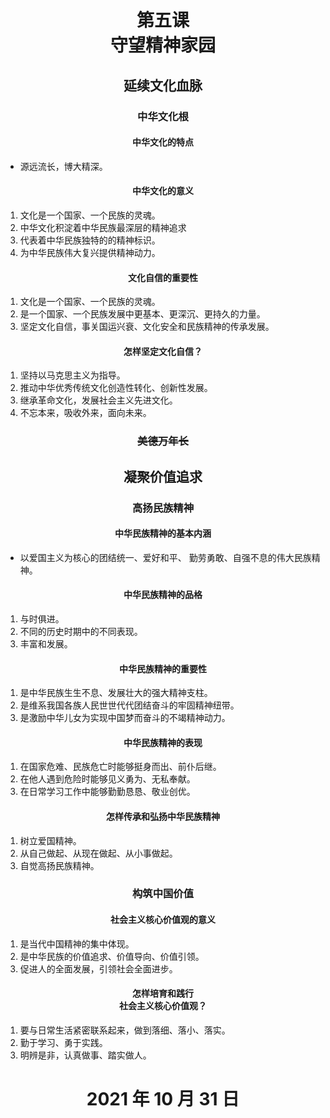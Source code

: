# <center>第五课<br>守望精神家园</center>

## <center>延续文化血脉</center>

### <center>中华文化根</center>

#### <center>中华文化的特点</center>

- 源远流长，博大精深。

#### <center>中华文化的意义</center>

1. 文化是一个国家、一个民族的灵魂。
2. 中华文化积淀着中华民族最深层的精神追求
3. 代表着中华民族独特的的精神标识。
4. 为中华民族伟大复兴提供精神动力。

#### <center>文化自信的重要性</center>

1. 文化是一个国家、一个民族的灵魂。
2. 是一个国家、一个民族发展中更基本、更深沉、更持久的力量。
3. 坚定文化自信，事关国运兴衰、文化安全和民族精神的传承发展。

#### <center>怎样坚定文化自信？</center>

1. 坚持以马克思主义为指导。
2. 推动中华优秀传统文化创造性转化、创新性发展。
3. 继承革命文化，发展社会主义先进文化。
4. 不忘本来，吸收外来，面向未来。

### <center>~~美德万年长~~</center>

## <center>凝聚价值追求</center>

### <center>高扬民族精神</center>

#### <center>中华民族精神的基本内涵</center>

- 以爱国主义为核心的团结统一、爱好和平、
勤劳勇敢、自强不息的伟大民族精神。

#### <center>中华民族精神的品格</center>

1. 与时俱进。
2. 不同的历史时期中的不同表现。
3. 丰富和发展。

#### <center>中华民族精神的重要性</center>

1. 是中华民族生生不息、发展壮大的强大精神支柱。
2. 是维系我国各族人民世世代代团结奋斗的牢固精神纽带。
3. 是激励中华儿女为实现中国梦而奋斗的不竭精神动力。

#### <center>中华民族精神的表现</center>

1. 在国家危难、民族危亡时能够挺身而出、前仆后继。
2. 在他人遇到危险时能够见义勇为、无私奉献。
3. 在日常学习工作中能够勤勤恳恳、敬业创优。

#### <center>怎样传承和弘扬中华民族精神</center>

1. 树立爱国精神。
2. 从自己做起、从现在做起、从小事做起。
3. 自觉高扬民族精神。

### <center>构筑中国价值</center>

#### <center>社会主义核心价值观的意义</center>

1. 是当代中国精神的集中体现。
2. 是中华民族的价值追求、价值导向、价值引领。
3. 促进人的全面发展，引领社会全面进步。

#### <center>怎样培育和践行<br>社会主义核心价值观？</center>

1. 要与日常生活紧密联系起来，做到落细、落小、落实。
2. 勤于学习、勇于实践。
3. 明辨是非，认真做事、踏实做人。

# <center>2021 年 10 月 31 日</center>